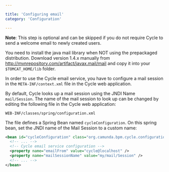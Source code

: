 ```yaml
---

title: 'Configuring email'
category: 'Configuration'

---
```


**Note**: This step is optional and can be skipped if you do not require Cycle to send a welcome email to newly created users.

<div class="alert alert-info">
  You need to install the java mail library when NOT using the prepackaged distribution.
  Download version 1.4.x manually from <a href=http://mvnrepository.com/artifact/javax.mail/mail>http://mvnrepository.com/artifact/javax.mail/mail</a> and copy it into your <code>$TOMCAT_HOME/lib</code> folder.
</div>

In order to use the Cycle email service, you have to configure a mail session in the `META-INF/context.xml` file in the Cycle web application.

By default, Cycle looks up a mail session using the JNDI Name `mail/Session`.
The name of the mail session to look up can be changed by editing the following file in the Cycle web application:

```
WEB-INF/classes/spring/configuration.xml
```

The file defines a Spring Bean named `cycleConfiguration`. On this spring bean, set the JNDI name of the Mail Session to a custom name:

```xml
<bean id="cycleConfiguration" class="org.camunda.bpm.cycle.configuration.CycleConfiguration">
  <!-- ... -->
  <!-- Cycle email service configuration -->
  <property name="emailFrom" value="cycle@localhost" />
  <property name="mailSessionName" value="my/mail/Session" />
  <!-- ... -->
</bean>
```
